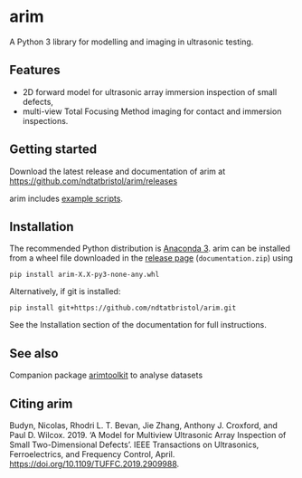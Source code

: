 arim
=====

A Python 3 library for modelling and imaging in ultrasonic testing.

## Features

- 2D forward model for ultrasonic array immersion inspection of small defects,
- multi-view Total Focusing Method imaging for contact and immersion inspections.

## Getting started

Download the latest release and documentation of arim at https://github.com/ndtatbristol/arim/releases

arim includes [example scripts](https://github.com/ndtatbristol/arim/tree/master/examples).

## Installation

The recommended Python distribution is [Anaconda 3](https://www.anaconda.com/distribution/).
arim can be installed from a wheel file downloaded in the [release page](https://github.com/ndtatbristol/arim/releases) (``documentation.zip``) using

    pip install arim-X.X-py3-none-any.whl

Alternatively, if git is installed:
    
    pip install git+https://github.com/ndtatbristol/arim.git

See the Installation section of the documentation for full instructions.

## See also

Companion package [arimtoolkit](https://github.com/nbud/arimtoolkit) to analyse datasets

## Citing arim

Budyn, Nicolas, Rhodri L. T. Bevan, Jie Zhang, Anthony J. Croxford, and Paul D. Wilcox. 2019. ‘A Model for Multiview Ultrasonic Array Inspection of Small Two-Dimensional Defects’. IEEE Transactions on Ultrasonics, Ferroelectrics, and Frequency Control, April. https://doi.org/10.1109/TUFFC.2019.2909988.

